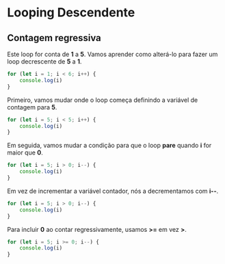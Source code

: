 # Looping Descendente

## Contagem regressiva

Este loop for conta de **1** a **5**. Vamos aprender como alterá-lo para fazer um loop decrescente de **5** a **1**.

```js
for (let i = 1; i < 6; i++) {
    console.log(i)
}
```

Primeiro, vamos mudar onde o loop começa definindo a variável de contagem para **5**.

```js
for (let i = 5; i < 5; i++) {
    console.log(i)
}
```

Em seguida, vamos mudar a condição para que o loop **pare** quando **i** for maior que **0**.

```js
for (let i = 5; i > 0; i--) {
    console.log(i)
}
```
Em vez de incrementar a variável contador, nós a decrementamos com **i--**.

```js
for (let i = 5; i > 0; i--) {
    console.log(i)
}
```

Para incluir **0** ao contar regressivamente, usamos **>=** em vez **>**.

```js
for (let i = 5; i >= 0; i--) {
    console.log(i)
}
```